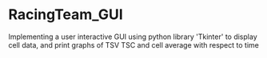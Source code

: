 # RacingTeam_GUI
Implementing a user interactive GUI using python library 'Tkinter' to display cell data, and print graphs of TSV TSC and cell average with respect to time
